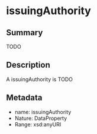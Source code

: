 <!-- Automatically generated by spec-parser v2.0.0 on 2024-01-08T22:20:56.273795+00:00 -->
<!-- SPDX-License-Identifier: Community-Spec-1.0 -->

# issuingAuthority

## Summary

TODO


## Description

A issuingAuthority is TODO


## Metadata

- name: issuingAuthority
- Nature: DataProperty
- Range: xsd:anyURI




